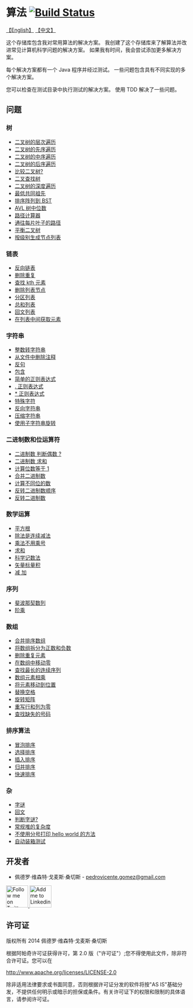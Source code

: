 算法  [![Build Status](https://travis-ci.org/pedrovgs/Algorithms.svg?branch=master)](https://travis-ci.org/pedrovgs/Algorithms)
==========
[【English】](https://github.com/cs151222/Algorithms/blob/master/README_us.md)
[【中文】](https://github.com/cs151222/Algorithms/blob/master/README.md)

这个存储库包含我对常用算法的解决方案。 我创建了这个存储库来了解算法并改进常见计算机科学问题的解决方案。 如果我有时间，我会尝试添加更多解决方案。 

每个解决方案都有一个 Java 程序并经过测试。 一些问题包含具有不同实现的多个解决方案。

您可以检查在测试目录中执行测试的解决方案。 使用 TDD 解决了一些问题。 

问题 
--------

### 树

* [二叉树的层次遍历](https://github.com/pedrovgs/Algorithms/blob/master/src/main/java/com/github/pedrovgs/problem13/BinaryTreeByLevel.java)
* [二叉树的先序遍历](https://github.com/pedrovgs/Algorithms/blob/master/src/main/java/com/github/pedrovgs/problem14/BinaryTreePreOrder.java)
* [二叉树的中序遍历](https://github.com/pedrovgs/Algorithms/blob/master/src/main/java/com/github/pedrovgs/problem15/BinaryTreeInOrder.java)
* [二叉树的后序遍历](https://github.com/pedrovgs/Algorithms/blob/master/src/main/java/com/github/pedrovgs/problem16/BinaryTreePostOrder.java)
* [比较二叉树?](https://github.com/pedrovgs/Algorithms/blob/master/src/main/java/com/github/pedrovgs/problem17/BinaryTreeEquals.java)
* [二叉查找树 ](https://github.com/pedrovgs/Algorithms/blob/master/src/main/java/com/github/pedrovgs/problem18/IsBST.java)
* [二叉树的深度遍历](https://github.com/pedrovgs/Algorithms/blob/master/src/main/java/com/github/pedrovgs/problem19/BinaryTreeDepth.java)
* [最低共同祖先](https://github.com/pedrovgs/Algorithms/blob/master/src/main/java/com/github/pedrovgs/problem21/LowestCommonAncestor.java)
* [排序阵列到 BST](https://github.com/pedrovgs/Algorithms/blob/master/src/main/java/com/github/pedrovgs/problem24/SortedArrayToBST.java)
* [AVL 树中位数](https://github.com/pedrovgs/Algorithms/blob/master/src/main/java/com/github/pedrovgs/problem36/AvlTreeMedian.java)
* [路径计算器](https://github.com/pedrovgs/Algorithms/blob/master/src/main/java/com/github/pedrovgs/problem37/PathCalculator.java)
* [通往每片叶子的路径](https://github.com/pedrovgs/Algorithms/blob/master/src/main/java/com/github/pedrovgs/problem38/PathToEveryLeaf.java)
* [平衡二叉树](https://github.com/pedrovgs/Algorithms/blob/master/src/main/java/com/github/pedrovgs/problem65/IsTreeBalanced.java)
* [按级别生成节点列表 ](https://github.com/pedrovgs/Algorithms/blob/master/src/main/java/com/github/pedrovgs/problem66/TreeToListByLevel.java)

### 链表

* [反向链表](https://github.com/pedrovgs/Algorithms/blob/master/src/main/java/com/github/pedrovgs/problem22/ReverseLinkedList.java)
* [删除重复](https://github.com/pedrovgs/Algorithms/blob/master/src/main/java/com/github/pedrovgs/problem57/RemoveListDuplicatedElements.java)
* [查找 kth 元素](https://github.com/pedrovgs/Algorithms/blob/master/src/main/java/com/github/pedrovgs/problem58/FindKthElement.java)
* [删除列表节点](https://github.com/pedrovgs/Algorithms/blob/master/src/main/java/com/github/pedrovgs/problem59/DeleteListNode.java)
* [分区列表](https://github.com/pedrovgs/Algorithms/blob/master/src/main/java/com/github/pedrovgs/problem60/PartitionList.java)
* [总和列表](https://github.com/pedrovgs/Algorithms/blob/master/src/main/java/com/github/pedrovgs/problem61/SumLists.java)
* [回文列表 ](https://github.com/pedrovgs/Algorithms/blob/master/src/main/java/com/github/pedrovgs/problem62/PalindromeList.java)
* [在列表中间获取元素](https://github.com/pedrovgs/Algorithms/blob/master/src/main/java/com/github/pedrovgs/problem64/GetTheElementInTheMiddleOfTheList.java)

### 字符串

* [整数转字符串 ](https://github.com/pedrovgs/Algorithms/blob/master/src/main/java/com/github/pedrovgs/problem11/IntToString.java)
* [从文件中删除注释](https://github.com/pedrovgs/Algorithms/blob/master/src/main/java/com/github/pedrovgs/problem23/RemoveComments.java)
* [反句 ](https://github.com/pedrovgs/Algorithms/blob/master/src/main/java/com/github/pedrovgs/problem27/ReverseSentence.java)
* [包含](https://github.com/pedrovgs/Algorithms/blob/master/src/main/java/com/github/pedrovgs/problem32/Contains.java)
* [简单的正则表达式 ](https://github.com/pedrovgs/Algorithms/blob/master/src/main/java/com/github/pedrovgs/problem33/SimpleRegularExpression.java)
* [ . 正则表达式](https://github.com/pedrovgs/Algorithms/blob/master/src/main/java/com/github/pedrovgs/problem34/DotRegularExpression.java)
* [ * 正则表达式](https://github.com/pedrovgs/Algorithms/blob/master/src/main/java/com/github/pedrovgs/problem35/AsteriskRegularExpression.java)
* [特殊字符](https://github.com/pedrovgs/Algorithms/blob/master/src/main/java/com/github/pedrovgs/problem50/UniqueChars.java)
* [反向字符串](https://github.com/pedrovgs/Algorithms/blob/master/src/main/java/com/github/pedrovgs/problem51/ReverseString.java)
* [压缩字符串](https://github.com/pedrovgs/Algorithms/blob/master/src/main/java/com/github/pedrovgs/problem53/CompressString.java)
* [使用子字符串旋转 ](https://github.com/pedrovgs/Algorithms/blob/master/src/main/java/com/github/pedrovgs/problem56/IsRotationUsingIsSubstring.java)

### 二进制数和位运算符 

* [二进制数 判断偶数 ?](https://github.com/pedrovgs/Algorithms/blob/master/src/main/java/com/github/pedrovgs/problem68/IsEven.java)
* [二进制数 求和](https://github.com/pedrovgs/Algorithms/blob/master/src/main/java/com/github/pedrovgs/problem3/SumBinaryNumbers.java)
* [计算位数等于 1 ](https://github.com/pedrovgs/Algorithms/blob/master/src/main/java/com/github/pedrovgs/problem1/BitsCounter.java)
* [合并二进制数 ](https://github.com/pedrovgs/Algorithms/blob/master/src/main/java/com/github/pedrovgs/problem67/MergeBinaryNumbers.java)
* [计算不同位的数](https://github.com/pedrovgs/Algorithms/blob/master/src/main/java/com/github/pedrovgs/problem69/BitsToTransform.java)
* [反转二进制数顺序 ](https://github.com/pedrovgs/Algorithms/blob/master/src/main/java/com/github/pedrovgs/problem70/ReverseOrderOfBinaryNumber.java)
* [反转二进制数 ](https://github.com/pedrovgs/Algorithms/blob/master/src/main/java/com/github/pedrovgs/problem71/ReverseBinaryNumber.java)

### 数学运算 

* [平方根](https://github.com/pedrovgs/Algorithms/blob/master/src/main/java/com/github/pedrovgs/problem4/SquareRoot.java)
* [除法是连续减法](https://github.com/pedrovgs/Algorithms/blob/master/src/main/java/com/github/pedrovgs/problem5/DivideUsingSubtraction.java)
* [乘法不用乘号](https://github.com/pedrovgs/Algorithms/blob/master/src/main/java/com/github/pedrovgs/problem20/MultiplicationWithoutMultiply.java)
* [求和 ](https://github.com/pedrovgs/Algorithms/blob/master/src/main/java/com/github/pedrovgs/problem28/FindSums.java)
* [科学记数法 ](https://github.com/pedrovgs/Algorithms/blob/master/src/main/java/com/github/pedrovgs/problem30/ScientificNotation.java)
* [矢量标量积 ](https://github.com/pedrovgs/Algorithms/blob/master/src/main/java/com/github/pedrovgs/problem2/VectorScalarProduct.java)
* [减 加 ](https://github.com/pedrovgs/Algorithms/blob/master/src/main/java/com/github/pedrovgs/problem73/SubtractAdding.java)

### 序列 

* [斐波那契数列 ](https://github.com/pedrovgs/Algorithms/blob/master/src/main/java/com/github/pedrovgs/problem7/FibonacciNumbers.java)
* [阶乘](https://github.com/pedrovgs/Algorithms/blob/master/src/main/java/com/github/pedrovgs/problem9/Factorial.java)

### 数组 

* [合并排序数组 ](https://github.com/pedrovgs/Algorithms/blob/master/src/main/java/com/github/pedrovgs/problem6/MergeSortedArrays.java)
* [将数组拆分为正数和负数 ](https://github.com/pedrovgs/Algorithms/blob/master/src/main/java/com/github/pedrovgs/problem8/SplitArray.java)
* [删除重复元素 ](https://github.com/pedrovgs/Algorithms/blob/master/src/main/java/com/github/pedrovgs/problem10/RemoveDuplicates.java)
* [在数组中移动零 ](https://github.com/pedrovgs/Algorithms/blob/master/src/main/java/com/github/pedrovgs/problem12/MoveZerosInArray.java)
* [查找最长的连续序列](https://github.com/pedrovgs/Algorithms/blob/master/src/main/java/com/github/pedrovgs/problem31/FindLongestConsecutiveSequence.java)
* [数组元素相乘 ](https://github.com/pedrovgs/Algorithms/blob/master/src/main/java/com/github/pedrovgs/problem39/MultiplyArrayElements.java)
* [将元素移动到位置 ](https://github.com/pedrovgs/Algorithms/blob/master/src/main/java/com/github/pedrovgs/problem40/MoveElementsToPositions.java)
* [替换空格 ](https://github.com/pedrovgs/Algorithms/blob/master/src/main/java/com/github/pedrovgs/problem52/ReplaceSpaces.java)
* [旋转矩阵 ](https://github.com/pedrovgs/Algorithms/blob/master/src/main/java/com/github/pedrovgs/problem54/RotateMatrix.java)
* [重写行和列为零](https://github.com/pedrovgs/Algorithms/blob/master/src/main/java/com/github/pedrovgs/problem55/RewriteRowAndColumnsWithZeros.java)
* [查找缺失的号码](https://github.com/pedrovgs/Algorithms/blob/master/src/main/java/com/github/pedrovgs/problem72/FindTheMissingNumber.java)

### 排序算法

* [冒泡排序 ](https://github.com/pedrovgs/Algorithms/blob/master/src/main/java/com/github/pedrovgs/problem74/BubbleSort.java)
* [选择排序](https://github.com/pedrovgs/Algorithms/blob/master/src/main/java/com/github/pedrovgs/problem75/SelectionSort.java)
* [插入排序 ](https://github.com/pedrovgs/Algorithms/blob/master/src/main/java/com/github/pedrovgs/problem76/InsertionSort.java)
* [归并排序 ](https://github.com/pedrovgs/Algorithms/blob/master/src/main/java/com/github/pedrovgs/problem79/MergeSort.java)
* [快速排序](https://github.com/pedrovgs/Algorithms/blob/master/src/main/java/com/github/pedrovgs/problem80/QuickSort.java)


### 杂

* [字谜 ](https://github.com/pedrovgs/Algorithms/blob/master/src/main/java/com/github/pedrovgs/problem25/Anagrams.java)
* [回文 ](https://github.com/pedrovgs/Algorithms/blob/master/src/main/java/com/github/pedrovgs/problem26/Palindromes.java)
* [判断字谜?](https://github.com/pedrovgs/Algorithms/blob/master/src/main/java/com/github/pedrovgs/problem29/AreAnagrams.java)
* [常规堆的复杂度](https://github.com/pedrovgs/Algorithms/blob/master/src/main/java/com/github/pedrovgs/problem63/ConstantComplexityOrderStack.java)
* [不使用分号打印 hello world 的方法](https://github.com/pedrovgs/Algorithms/blob/master/src/main/java/com/github/pedrovgs/problem77/HelloWorldWithoutSemicolon.java)
* [自动装箱测试](https://github.com/pedrovgs/Algorithms/blob/master/src/main/java/com/github/pedrovgs/problem78/AutoBoxingTrick.java)

开发者
-------

* 佩德罗·维森特·戈麦斯·桑切斯 - <pedrovicente.gomez@gmail.com>

<a href="https://twitter.com/pedro_g_s">
  <img alt="Follow me on Twitter" src="https://image.freepik.com/iconos-gratis/twitter-logo_318-40209.jpg" height="60" width="60"/>
</a>
<a href="https://es.linkedin.com/in/pedrovgs">
  <img alt="Add me to Linkedin" src="https://image.freepik.com/iconos-gratis/boton-del-logotipo-linkedin_318-84979.png" height="60" width="60"/>
</a>

许可证
-------

版权所有 2014 佩德罗·维森特·戈麦斯·桑切斯

根据阿帕奇许可证获得许可，第 2.0 版（"许可证"）;您不得使用此文件，除非符合许可证。您可以在

http://www.apache.org/licenses/LICENSE-2.0

除非适用法律要求或书面同意，否则根据许可证分发的软件将按"AS IS"基础分发，不提供任何明示或暗示的担保或条件。有关许可证下的权限和限制的具体语言，请参阅许可证。
